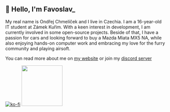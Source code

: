## 👋 Hello, I'm Favoslav_

My real name is Ondřej Chmelíček and I live in Czechia. I am a 16-year-old IT student at Zámek Kuřim. With a keen interest in development, I am currently involved in some open-source projects. Beside of that, I have a passion for cars and looking forward to buy a Mazda Miata MX5 NA, while also enjoying hands-on computer work and embracing my love for the furry community and playing airsoft.

You can read more about me on [my website](https://www.favoslav.cz/about/) or join my [discord server](https://dsc.favoslav.cz)

[![ko-fi](https://storage.ko-fi.com/cdn/kofi3.png?v=3)](https://ko-fi.com/Y8Y7MIGB1)
<img src="https://storage.ko-fi.com/cdn/kofi3.png?v=3" width="128">
